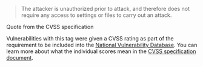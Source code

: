 > The attacker is unauthorized prior to attack, and therefore does not require any access to settings or files to carry out an attack.

Quote from the CVSS specification

Vulnerabilities with this tag were given a CVSS rating as part of the
requirement to be included into the [National Vulnerability
Database](https://nvd.nist.gov/). You can learn more about what the individual
scores mean in the [CVSS specification
document](https://www.first.org/cvss/specification-document).